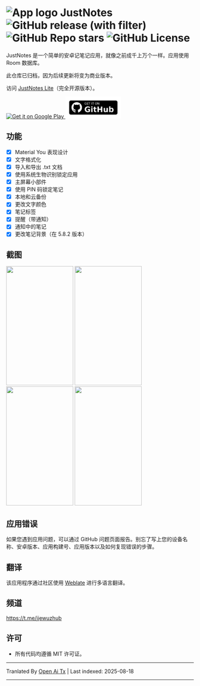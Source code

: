 # ![App logo](https://raw.githubusercontent.com/jjewuz/JustNotes/master/app/src/main/res/mipmap-mdpi/ic_launcher.png) JustNotes ![GitHub release (with filter)](https://img.shields.io/github/v/release/jjewuz/JustNotes) ![GitHub Repo stars](https://img.shields.io/github/stars/jjewuz/JustNotes) ![GitHub License](https://img.shields.io/github/license/jjewuz/JustNotes) 


JustNotes 是一个简单的安卓记笔记应用，就像之前成千上万个一样。应用使用 Room 数据库。

此仓库已归档，因为后续更新将变为商业版本。

访问 [JustNotes Lite](https://github.com/jjewuz/JustNotes-Lite)（完全开源版本）。

 <a href="https://play.google.com/store/apps/details?id=com.jjewuz.justnotes">
    <img alt="Get it on Google Play" title="Google Play" src="https://upload.wikimedia.org/wikipedia/commons/thumb/7/78/Google_Play_Store_badge_EN.svg/1024px-Google_Play_Store_badge_EN.svg.png" width="160">
  </a>

   <a href="https://github.com/jjewuz/JustNotes/releases">
    <img alt="Get it on GitHub" title="GitHub" src="https://raw.githubusercontent.com/Kunzisoft/Github-badge/main/get-it-on-github.png" width="150">
  </a>
  
## 功能
- [x] Material You 表现设计
- [x] 文字格式化
- [x] 导入和导出 .txt 文档
- [x] 使用系统生物识别锁定应用
- [x] 主屏幕小部件
- [x] 使用 PIN 码锁定笔记
- [x] 本地和云备份
- [x] 更改文字颜色 
- [x] 笔记标签 
- [x] 提醒（带通知）
- [x] 通知中的笔记
- [x] 更改笔记背景（在 5.8.2 版本）

## 截图
<img src="https://github.com/jjewuz/JustNotes/assets/53698992/262a8ffe-f810-4c7c-886c-485b9eb780ba" width="180" height="320" />
<img src="https://github.com/jjewuz/JustNotes/assets/53698992/2187a162-7cee-40e2-aa50-e7b5d55d707b" width="180" height="320" />
<img src="https://github.com/jjewuz/JustNotes/assets/53698992/0532553c-65d7-4ef5-aeb1-9ac0cfc2b7e9" width="180" height="320" />
<img src="https://github.com/jjewuz/JustNotes/assets/53698992/9f64f93e-b66a-4a11-8013-a0f1f742137a" width="180" height="320" />

## 应用错误
如果您遇到应用问题，可以通过 GitHub 问题页面报告。别忘了写上您的设备名称、安卓版本、应用构建号、应用版本以及如何复现错误的步骤。

## 翻译
该应用程序通过社区使用 [Weblate](https://hosted.weblate.org/projects/justnotes/) 进行多语言翻译。

## 频道

https://t.me/jjewuzhub

## 许可
- 所有代码均遵循 MIT 许可证。



---


Tranlated By [Open Ai Tx](https://github.com/OpenAiTx/OpenAiTx) | Last indexed: 2025-08-18


---